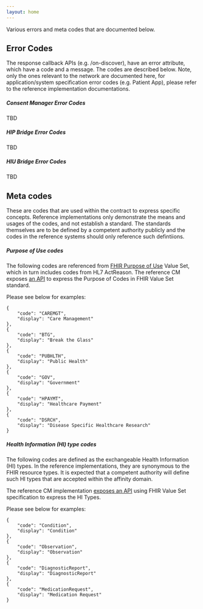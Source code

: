 ```yaml
---
layout: home
---
```


Various errors and meta codes that are documented below.

## Error Codes 
The response callback APIs (e.g. /on-discover), have an error attribute, which have a code and a message. The codes are described below. Note, only the ones relevant to the network are documented here, for application/system specification error codes (e.g. Patient App), please refer to the reference implementation documentations. 

##### Consent Manager Error Codes
TBD


##### HIP Bridge Error Codes
TBD


##### HIU Bridge Error Codes
TBD




## Meta codes
These are codes that are used within the contract to express specific concepts. 
Reference implementations only demonstrate the means and usages of the codes, and not establish a standard. The standards themselves are to be defined by a competent authority publicly and the codes in the reference systems should only reference such defintiions.

##### Purpose of Use codes
The following codes are referenced from [FHIR Purpose of Use](https://www.hl7.org/fhir/v3/PurposeOfUse/vs.html) Value Set, which in turn includes codes from HL7 ActReason.
The reference CM exposes [an API](https://github.com/ProjectEKA/consent-manager/blob/master/src/main/resources/static/ValueSet/purpose-of-use.json) to express the Purpose of Codes in FHIR Value Set standard. 

Please see below for examples:
```
{
    "code": "CAREMGT",
    "display": "Care Management"
},
{
    "code": "BTG",
    "display": "Break the Glass"
},
{
    "code": "PUBHLTH",
    "display": "Public Health"
},
{
    "code": "GOV",
    "display": "Government"
},
{
    "code": "HPAYMT",
    "display": "Healthcare Payment"
},
{
    "code": "DSRCH",
    "display": "Disease Specific Healthcare Research"
}
```


##### Health Information (HI) type codes
The following codes are defined as the exchangeable Health Information (HI) types. In the reference implementations, they are synonymous to the FHIR resource types. It is expected that a competent authority will define such HI types that are accepted within the affinity domain. 

The reference CM implementation [exposes an API](https://github.com/ProjectEKA/consent-manager/blob/master/src/main/resources/static/ValueSet/health-info-type.json) using FHIR Value Set specification to express the HI Types. 


Please see below for examples:
```
{
    "code": "Condition",
    "display": "Condition"
},
{
    "code": "Observation",
    "display": "Observation"
},
{
    "code": "DiagnosticReport",
    "display": "DiagnosticReport"
},
{
    "code": "MedicationRequest",
    "display": "Medication Request"
}

```

